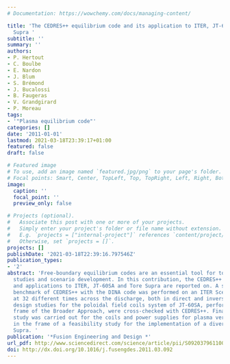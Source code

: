 ```yaml
---
# Documentation: https://wowchemy.com/docs/managing-content/

title: 'The CEDRES++ equilibrium code and its application to ITER, JT-60SA and Tore
  Supra '
subtitle: ''
summary: ''
authors:
- P. Hertout
- C. Boulbe
- E. Nardon
- J. Blum
- S. Brémond
- J. Bucalossi
- B. Faugeras
- V. Grandgirard
- P. Moreau
tags:
- '"Plasma equilibrium code"'
categories: []
date: '2011-01-01'
lastmod: 2021-03-18T23:39:17+01:00
featured: false
draft: false

# Featured image
# To use, add an image named `featured.jpg/png` to your page's folder.
# Focal points: Smart, Center, TopLeft, Top, TopRight, Left, Right, BottomLeft, Bottom, BottomRight.
image:
  caption: ''
  focal_point: ''
  preview_only: false

# Projects (optional).
#   Associate this post with one or more of your projects.
#   Simply enter your project's folder or file name without extension.
#   E.g. `projects = ["internal-project"]` references `content/project/deep-learning/index.md`.
#   Otherwise, set `projects = []`.
projects: []
publishDate: '2021-03-18T22:39:16.797546Z'
publication_types:
- '2'
abstract: 'Free-boundary equilibrium codes are an essential tool for tokamak design
  studies and scenario development. In this contribution, the CEDRES++ code is presented
  and applications to ITER, JT-60SA and Tore Supra are reported on. A satisfactory
  benchmark of CEDRES++ with the DINA code was performed on an ITER Scenario 2 case
  at 32 different times across the discharge, both in direct and inverse mode. Ongoing
  design studies for the poloidal field coils system of JT-60SA, performed in the
  frame of the Broader Approach, were cross-checked with CEDRES++. Finally, a dimensioning
  study was carried out for the coils and power supplies for plasma vertical control
  in the frame of a feasibility study for the implementation of a divertor in Tore
  Supra. '
publication: '*Fusion Engineering and Design *'
url_pdf: http://www.sciencedirect.com/science/article/pii/S0920379611003656
doi: http://dx.doi.org/10.1016/j.fusengdes.2011.03.092
---
```

